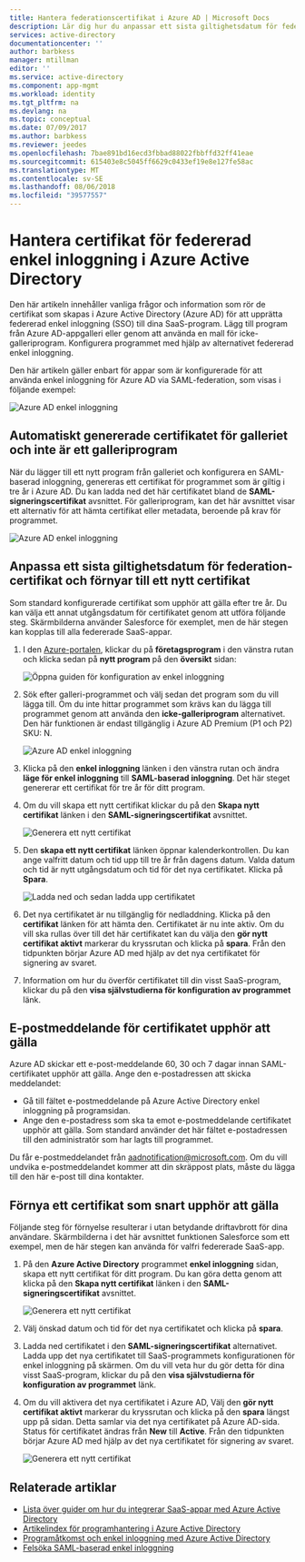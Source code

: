```yaml
---
title: Hantera federationscertifikat i Azure AD | Microsoft Docs
description: Lär dig hur du anpassar ett sista giltighetsdatum för federationscertifikat och förnya certifikat som snart upphör att gälla.
services: active-directory
documentationcenter: ''
author: barbkess
manager: mtillman
editor: ''
ms.service: active-directory
ms.component: app-mgmt
ms.workload: identity
ms.tgt_pltfrm: na
ms.devlang: na
ms.topic: conceptual
ms.date: 07/09/2017
ms.author: barbkess
ms.reviewer: jeedes
ms.openlocfilehash: 7bae891bd16ecd3fbbad88022fbbffd32ff41eae
ms.sourcegitcommit: 615403e8c5045ff6629c0433ef19e8e127fe58ac
ms.translationtype: MT
ms.contentlocale: sv-SE
ms.lasthandoff: 08/06/2018
ms.locfileid: "39577557"
---
```

# <a name="manage-certificates-for-federated-single-sign-on-in-azure-active-directory"></a>Hantera certifikat för federerad enkel inloggning i Azure Active Directory
Den här artikeln innehåller vanliga frågor och information som rör de certifikat som skapas i Azure Active Directory (Azure AD) för att upprätta federerad enkel inloggning (SSO) till dina SaaS-program. Lägg till program från Azure AD-appgalleri eller genom att använda en mall för icke-galleriprogram. Konfigurera programmet med hjälp av alternativet federerad enkel inloggning.

Den här artikeln gäller enbart för appar som är konfigurerade för att använda enkel inloggning för Azure AD via SAML-federation, som visas i följande exempel:

![Azure AD enkel inloggning](./media/manage-certificates-for-federated-single-sign-on/saml_sso.PNG)

## <a name="auto-generated-certificate-for-gallery-and-non-gallery-applications"></a>Automatiskt genererade certifikatet för galleriet och inte är ett galleriprogram
När du lägger till ett nytt program från galleriet och konfigurera en SAML-baserad inloggning, genereras ett certifikat för programmet som är giltig i tre år i Azure AD. Du kan ladda ned det här certifikatet bland de **SAML-signeringscertifikat** avsnittet. För galleriprogram, kan det här avsnittet visar ett alternativ för att hämta certifikat eller metadata, beroende på krav för programmet.

![Azure AD enkel inloggning](./media/manage-certificates-for-federated-single-sign-on/saml_certificate_download.png)

## <a name="customize-the-expiration-date-for-your-federation-certificate-and-roll-it-over-to-a-new-certificate"></a>Anpassa ett sista giltighetsdatum för federation-certifikat och förnyar till ett nytt certifikat
Som standard konfigurerade certifikat som upphör att gälla efter tre år. Du kan välja ett annat utgångsdatum för certifikatet genom att utföra följande steg.
Skärmbilderna använder Salesforce för exemplet, men de här stegen kan kopplas till alla federerade SaaS-appar.

1. I den [Azure-portalen](https://aad.portal.azure.com), klickar du på **företagsprogram** i den vänstra rutan och klicka sedan på **nytt program** på den **översikt** sidan:

   ![Öppna guiden för konfiguration av enkel inloggning](./media/manage-certificates-for-federated-single-sign-on/enterprise_application_new_application.png)

2. Sök efter galleri-programmet och välj sedan det program som du vill lägga till. Om du inte hittar programmet som krävs kan du lägga till programmet genom att använda den **icke-galleriprogram** alternativet. Den här funktionen är endast tillgänglig i Azure AD Premium (P1 och P2) SKU: N.

    ![Azure AD enkel inloggning](./media/manage-certificates-for-federated-single-sign-on/add_gallery_application.png)

3. Klicka på den **enkel inloggning** länken i den vänstra rutan och ändra **läge för enkel inloggning** till **SAML-baserad inloggning**. Det här steget genererar ett certifikat för tre år för ditt program.

4. Om du vill skapa ett nytt certifikat klickar du på den **Skapa nytt certifikat** länken i den **SAML-signeringscertifikat** avsnittet.

    ![Generera ett nytt certifikat](./media/manage-certificates-for-federated-single-sign-on/create_new_certficate.png)

5. Den **skapa ett nytt certifikat** länken öppnar kalenderkontrollen. Du kan ange valfritt datum och tid upp till tre år från dagens datum. Valda datum och tid är nytt utgångsdatum och tid för det nya certifikatet. Klicka på **Spara**.

    ![Ladda ned och sedan ladda upp certifikatet](./media/manage-certificates-for-federated-single-sign-on/certifcate_date_selection.PNG)

6. Det nya certifikatet är nu tillgänglig för nedladdning. Klicka på den **certifikat** länken för att hämta den. Certifikatet är nu inte aktiv. Om du vill ska rullas över till det här certifikatet kan du välja den **gör nytt certifikat aktivt** markerar du kryssrutan och klicka på **spara**. Från den tidpunkten börjar Azure AD med hjälp av det nya certifikatet för signering av svaret.

7.  Information om hur du överför certifikatet till din visst SaaS-program, klickar du på den **visa självstudierna för konfiguration av programmet** länk.

## <a name="certificate-expiration-notification-email"></a>E-postmeddelande för certifikatet upphör att gälla

Azure AD skickar ett e-post-meddelande 60, 30 och 7 dagar innan SAML-certifikatet upphör att gälla. Ange den e-postadressen att skicka meddelandet:

- Gå till fältet e-postmeddelande på Azure Active Directory enkel inloggning på programsidan.
- Ange den e-postadress som ska ta emot e-postmeddelande certifikatet upphör att gälla. Som standard använder det här fältet e-postadressen till den administratör som har lagts till programmet.

Du får e-postmeddelandet från aadnotification@microsoft.com. Om du vill undvika e-postmeddelandet kommer att din skräppost plats, måste du lägga till den här e-post till dina kontakter. 

## <a name="renew-a-certificate-that-will-soon-expire"></a>Förnya ett certifikat som snart upphör att gälla
Följande steg för förnyelse resulterar i utan betydande driftavbrott för dina användare. Skärmbilderna i det här avsnittet funktionen Salesforce som ett exempel, men de här stegen kan använda för valfri federerade SaaS-app.

1. På den **Azure Active Directory** programmet **enkel inloggning** sidan, skapa ett nytt certifikat för ditt program. Du kan göra detta genom att klicka på den **Skapa nytt certifikat** länken i den **SAML-signeringscertifikat** avsnittet.

    ![Generera ett nytt certifikat](./media/manage-certificates-for-federated-single-sign-on/create_new_certficate.png)

2. Välj önskad datum och tid för det nya certifikatet och klicka på **spara**.

3. Ladda ned certifikatet i den **SAML-signeringscertifikat** alternativet. Ladda upp det nya certifikatet till SaaS-programmets konfigurationen för enkel inloggning på skärmen. Om du vill veta hur du gör detta för dina visst SaaS-program, klickar du på den **visa självstudierna för konfiguration av programmet** länk.
   
4. Om du vill aktivera det nya certifikatet i Azure AD, Välj den **gör nytt certifikat aktivt** markerar du kryssrutan och klicka på den **spara** längst upp på sidan. Detta samlar via det nya certifikatet på Azure AD-sida. Status för certifikatet ändras från **New** till **Active**. Från den tidpunkten börjar Azure AD med hjälp av det nya certifikatet för signering av svaret. 
   
    ![Generera ett nytt certifikat](./media/manage-certificates-for-federated-single-sign-on/new_certificate_download.png)

## <a name="related-articles"></a>Relaterade artiklar
* [Lista över guider om hur du integrerar SaaS-appar med Azure Active Directory](../saas-apps/tutorial-list.md)
* [Artikelindex för programhantering i Azure Active Directory](../active-directory-apps-index.md)
* [Programåtkomst och enkel inloggning med Azure Active Directory](what-is-single-sign-on.md)
* [Felsöka SAML-baserad enkel inloggning](../develop/howto-v1-debug-saml-sso-issues.md)
